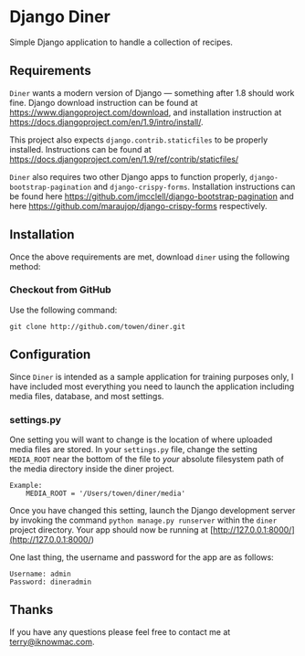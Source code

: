 Django Diner
============

Simple Django application to handle a collection of recipes.


Requirements
------------

`Diner` wants a modern version of Django — something after 1.8 should work fine.
Django download instruction can be found at
<https://www.djangoproject.com/download>, and installation instruction at
<https://docs.djangoproject.com/en/1.9/intro/install/>.


This project also expects `django.contrib.staticfiles` to be properly installed.
Instructions can be found at
<https://docs.djangoproject.com/en/1.9/ref/contrib/staticfiles/>


`Diner` also requires two other Django apps to function properly,
`django-bootstrap-pagination` and `django-crispy-forms`. Installation
instructions can be found here
<https://github.com/jmcclell/django-bootstrap-pagination> and here
<https://github.com/maraujop/django-crispy-forms> respectively.


Installation
------------

Once the above requirements are met, download `diner` using the following
method:


### Checkout from GitHub

Use the following command:

~~~~~~~~~~~~~~~~~~~~~~~~~~~~~~~~~~~~~~~~~~~~~~~~~~~~~~~~~~~~~~~~~~~~~~~~~~~~~~~~
git clone http://github.com/towen/diner.git
~~~~~~~~~~~~~~~~~~~~~~~~~~~~~~~~~~~~~~~~~~~~~~~~~~~~~~~~~~~~~~~~~~~~~~~~~~~~~~~~


Configuration
-------------

Since `Diner` is intended as a sample application for training purposes only, I
have included most everything you need to launch the application including media
files, database, and most settings.


### settings.py

One setting you will want to change is the location of where uploaded media
files are stored. In your `settings.py` file, change the setting `MEDIA_ROOT`
near the bottom of the file to *your* absolute filesystem path of the media
directory inside the diner project.

~~~~~~~~~~~~~~~~~~~~~~~~~~~~~~~~~~~~~~~~~~~~~~~~~~~~~~~~~~~~~~~~~~~~~~~~~~~~~~~~
Example:
    MEDIA_ROOT = '/Users/towen/diner/media'
~~~~~~~~~~~~~~~~~~~~~~~~~~~~~~~~~~~~~~~~~~~~~~~~~~~~~~~~~~~~~~~~~~~~~~~~~~~~~~~~


Once you have changed this setting, launch the Django development server by
invoking the command `python manage.py runserver` within the `diner` project
directory. Your app should now be running at
[http://127.0.0.1:8000/](<http://127.0.0.1:8000/>)


One last thing, the username and password for the app are as follows:

~~~~~~~~~~~~~~~~~~~~~~~~~~~~~~~~~~~~~~~~~~~~~~~~~~~~~~~~~~~~~~~~~~~~~~~~~~~~~~~~
Username: admin
Password: dineradmin
~~~~~~~~~~~~~~~~~~~~~~~~~~~~~~~~~~~~~~~~~~~~~~~~~~~~~~~~~~~~~~~~~~~~~~~~~~~~~~~~


Thanks
------

If you have any questions please feel free to contact me at
[terry@iknowmac.com](<mailto:terry@iknowmac.com>).
